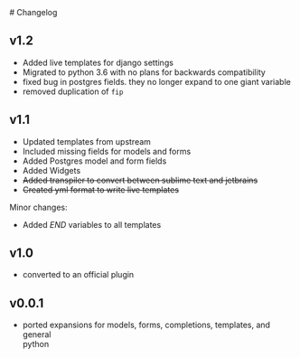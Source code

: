 <!----># Changelog

## v1.2

* Added live templates for django settings
* Migrated to python 3.6 with no plans for backwards compatibility
* fixed bug in postgres fields. they no longer expand to one giant variable
* removed duplication of `fip`

## v1.1

* Updated templates from upstream
* Included missing fields for models and forms
* Added Postgres model and form fields
* Added Widgets
* ~~Added transpiler to convert between sublime text and jetbrains~~
* ~~Created yml format to write live templates~~

Minor changes:

* Added $END$ variables to all templates

## v1.0

* converted to an official plugin

## v0.0.1

* ported expansions for models, forms, completions, templates, and general  
python
